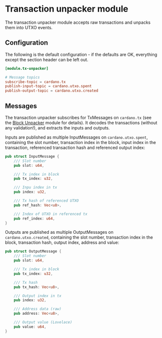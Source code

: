 # Transaction unpacker module

The transaction unpacker module accepts raw transactions and unpacks them into UTXO events.

## Configuration

The following is the default configuration - if the defaults are OK,
everything except the section header can be left out.

```toml
[module.tx-unpacker]

# Message topics
subscribe-topic = cardano.tx
publish-input-topic = cardano.utxo.spent
publish-output-topic = cardano.utxo.created

```

## Messages

The transaction unpacker subscribes for TxMessages on `cardano.tx`
(see the [Block Unpacker](../block-unpacker) module for details).  It decodes
the transactions (without any validation!), and extracts the inputs and outputs.

Inputs are published as multiple InputMessages on `cardano.utxo.spent`,
containing the slot number, transaction index in the block, input index in the
transaction, referenced transaction hash and referenced output index:

```rust
pub struct InputMessage {
    /// Slot number
    pub slot: u64,

    /// Tx index in block
    pub tx_index: u32,

    /// Inpu index in tx
    pub index: u32,

    /// Tx hash of referenced UTXO
    pub ref_hash: Vec<u8>,

    /// Index of UTXO in referenced tx
    pub ref_index: u64,
}
```

Outputs are published as multiple OutputMessages on `cardano.utxo.created`,
containing the slot number, transaction index in the block, transaction hash,
output index, address and value:

```rust
pub struct OutputMessage {
    /// Slot number
    pub slot: u64,

    /// Tx index in block
    pub tx_index: u32,

    /// Tx hash
    pub tx_hash: Vec<u8>,

    /// Output index in tx
    pub index: u32,

    /// Address data (raw)
    pub address: Vec<u8>,

    /// Output value (Lovelace)
    pub value: u64,
}
```


